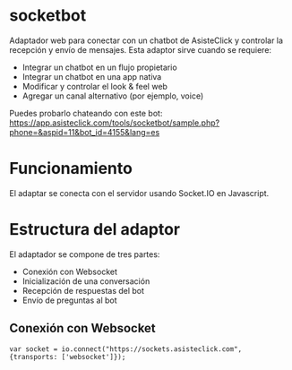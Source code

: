 # socketbot
Adaptador web para conectar con un chatbot de AsisteClick y controlar la recepción y envío de mensajes. Esta adaptor sirve cuando se requiere:

- Integrar un chatbot en un flujo propietario
- Integrar un chatbot en una app nativa 
- Modificar y controlar el look & feel web
- Agregar un canal alternativo (por ejemplo, voice)

Puedes probarlo chateando con este bot: https://app.asisteclick.com/tools/socketbot/sample.php?phone=&aspid=11&bot_id=4155&lang=es

# Funcionamiento
El adaptar se conecta con el servidor usando Socket.IO en Javascript.

# Estructura del adaptor
El adaptador se compone de tres partes:

- Conexión con Websocket
- Inicialización de una conversación
- Recepción de respuestas del bot
- Envío de preguntas al bot

## Conexión con Websocket

```
var socket = io.connect("https://sockets.asisteclick.com", {transports: ['websocket']});
```
